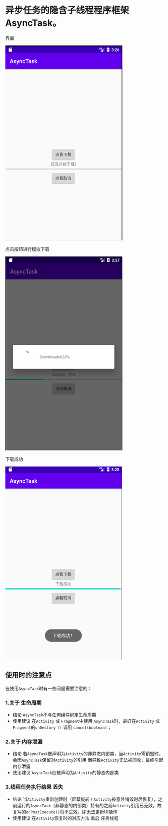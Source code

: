 # 异步任务的隐含子线程程序框架AsyncTask。

界面

![image-20201122232723392](README.assets/image-20201122232723392.png)

点击按钮进行模拟下载

![image-20201122232748065](README.assets/image-20201122232748065.png)

下载成功

![image-20201122232818730](README.assets/image-20201122232818730.png)

## 使用时的注意点

在使用`AsyncTask`时有一些问题需要注意的：

### 1.关于 生命周期

- 结论
   `AsyncTask`不与任何组件绑定生命周期
- 使用建议
   在`Activity` 或 `Fragment`中使用 `AsyncTask`时，最好在`Activity` 或 `Fragment`的`onDestory（）`调用 `cancel(boolean)`；

### 2.关于 内存泄漏

- 结论
   若`AsyncTask`被声明为`Activity`的非静态内部类，当`Activity`需销毁时，会因`AsyncTask`保留对`Activity`的引用 而导致`Activity`无法被回收，最终引起内存泄露
- 使用建议
   `AsyncTask`应被声明为`Activity`的静态内部类

### 3.线程任务执行结果 丢失

- 结论
   当`Activity`重新创建时（屏幕旋转 / `Activity`被意外销毁时后恢复），之前运行的`AsyncTask`（非静态的内部类）持有的之前`Activity`引用已无效，故复写的`onPostExecute()`将不生效，即无法更新UI操作
- 使用建议
   在`Activity`恢复时的对应方法 重启 任务线程